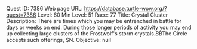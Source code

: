 Quest ID: 7386
Web page URL: https://database.turtle-wow.org/?quest=7386
Level: 60
Min Level: 51
Race: 77
Title: Crystal Cluster
Description: There are times which you may be entrenched in battle for days or weeks on end. During those longer periods of activity you may end up collecting large clusters of the Frostwolf's storm crystals.$B$BThe Circle accepts such offerings, $N.
Objective: null
